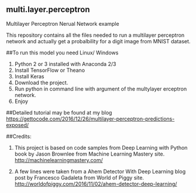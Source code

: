 ## multi.layer.perceptron
Multilayer Perceptron Nerual Network example

This repository contains all the files needed to run a multilayer perceptron network and actually get a probalbility 
for a digit image from MNIST dataset.

##To run this model you need Linux/ Windows
1. Python 2 or 3 installed with Anaconda 2/3
2. Install TensorFlow or Theano
3. Install Keras
4. Download the project.
5. Run python in command line with argument of the multylayer erceptron network.
6. Enjoy

##Detailed tutorial may be found at my blog
https://gettocode.com/2016/12/26/multilayer-perceptron-predictions-exposed/

##Credits:
1. This project is based on code samples from Deep Learning with Python book by Jason Brownlee from Machine Learning Mastery site.
http://machinelearningmastery.com/

2.  A few lines were taken from a Ahem Detector With Deep Learning blog post by Francesco Gadaleta from World of Piggy site.
http://worldofpiggy.com/2016/11/02/ahem-detector-deep-learning/
